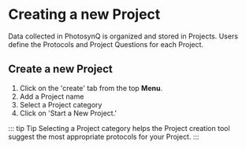# Creating a new Project

Data collected in PhotosynQ is organized and stored in Projects. Users define the Protocols and Project Questions for each Project.

## Create a new Project

1. Click on the 'create' tab from the top **Menu**.
2. Add a Project name
3. Select a Project category
4. Click on 'Start a New Project.'

::: tip Tip
Selecting a Project category helps the Project creation tool suggest the most appropriate protocols for your Project.
:::
